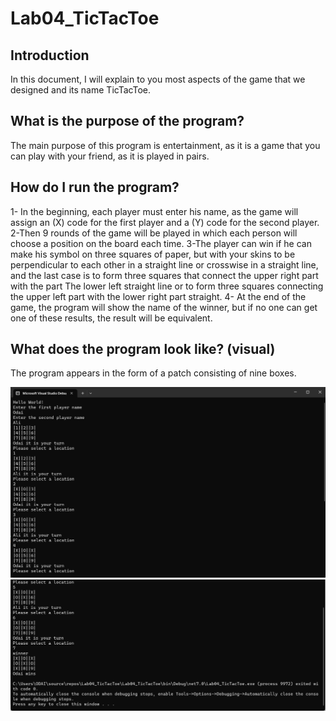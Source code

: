 
# Lab04_TicTacToe

## Introduction
In this document, I will explain to you most aspects of the game that we designed and its name TicTacToe.

## What is the purpose of the program?
The main purpose of this program is entertainment, as it is a game that you can play with your friend, as it is played in pairs.

## How do I run the program?
1- In the beginning, each player must enter his name, as the game will assign an (X) code for the first player and a (Y) code for the second player.
2-Then 9 rounds of the game will be played in which each person will choose a position on the board each time.
3-The player can win if he can make his symbol on three squares of paper, but with your skins to be perpendicular to each other in a straight line or crosswise in a straight line, and the last case is to form three squares that connect the upper right part with the part The lower left straight line or to form three squares connecting the upper left part with the lower right part straight.
4- At the end of the game, the program will show the name of the winner, but if no one can get one of these results, the result will be equivalent.


## What does the program look like? (visual)
The program appears in the form of a patch consisting of nine boxes.

![Image1](./Lab04_TicTacToe/game1.jpg)
![Image2](./Lab04_TicTacToe/game2.jpg)



